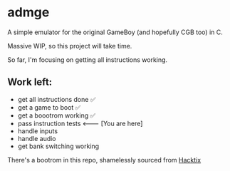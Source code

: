 # admge
A simple emulator for the original GameBoy (and hopefully CGB too) in C.

Massive WIP, so this project will take time.

So far, I'm focusing on getting all instructions working.

## Work left:
- get all instructions done :white_check_mark:
- get a game to boot :white_check_mark:
- get a boootrom working :white_check_mark:
- pass instruction tests <--- [You are here]
- handle inputs
- handle audio
- get bank switching working

There's a bootrom in this repo, shamelessly sourced from [Hacktix](https://github.com/Hacktix/Bootix) 